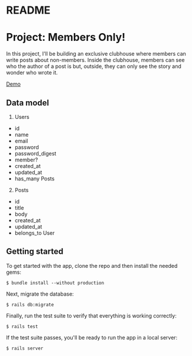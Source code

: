 # README

# Project: Members Only!

In this project, I'll be building an exclusive clubhouse where members can write posts about non-members. Inside the clubhouse, members can see who the author of a post is but, outside, they can only see the story and wonder who wrote it.

[Demo](https://pure-sands-60196.herokuapp.com/)

## Data model
1. Users
  - id
  - name
  - email
  - password
  - password_digest
  - member?
  - created_at
  - updated_at
  - has_many Posts
2. Posts
  - id
  - title
  - body
  - created_at 
  - updated_at
  - belongs_to User
  

## Getting started

To get started with the app, clone the repo and then install the needed gems:

```
$ bundle install --without production
```

Next, migrate the database:

```
$ rails db:migrate
```

Finally, run the test suite to verify that everything is working correctly:

```
$ rails test
```

If the test suite passes, you'll be ready to run the app in a local server:

```
$ rails server
```
